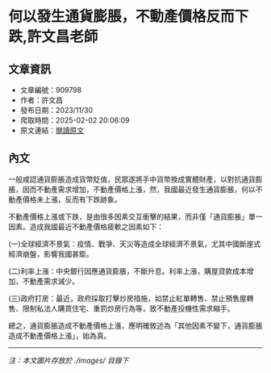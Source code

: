 # 何以發生通貨膨脹，不動產價格反而下跌,許文昌老師

## 文章資訊
- 文章編號：909798
- 作者：許文昌
- 發布日期：2023/11/30
- 爬取時間：2025-02-02 20:06:09
- 原文連結：[閱讀原文](https://real-estate.get.com.tw/Columns/detail.aspx?no=909798)

## 內文
一般咸認通貨膨脹造成貨幣貶值，民眾遂將手中貨幣換成實體財產，以對抗通貨膨脹，因而不動產需求增加，不動產價格上漲，然，我國最近發生通貨膨脹，何以不動產價格未上漲，反而有下跌跡象。

不動產價格上漲或下跌，是由很多因素交互衝擊的結果，而非僅「通貨膨脹」單一因素。造成我國最近不動產價格疲軟之因素如下：

(一)全球經濟不景氣：疫情、戰爭、天災等造成全球經濟不景氣，尤其中國斷崖式經濟崩盤，影響我國甚鉅。

(二)利率上漲：中央銀行因應通貨膨脹，不斷升息。利率上漲，購屋貸款成本增加，不動產需求減少。

(三)政府打房：最近，政府採取打擊炒房措施，如禁止紅單轉售、禁止預售屋轉售、限制私法人購買住宅、重罰炒房行為等，致不動產投機性需求縮手。

總之，通貨膨脹造成不動產價格上漲，應明確敘述為「其他因素不變下，通貨膨脹造成不動產價格上漲」，始為真。

---
*注：本文圖片存放於 ./images/ 目錄下*
